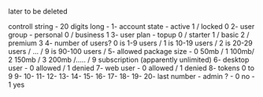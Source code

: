 later to be deleted

controll string - 20 digits long -
1- account state - active 1 / locked 0
2- user group - personal 0 / business 1
3- user plan - topup 0 / starter 1 / basic 2 / premium 3
4- number of users? 0 is 1-9 users / 1 is 10-19 users / 2 is 20-29 users / ... / 9 is 90-100 users /
5- allowed package size - 0 50mb / 1 100mb/ 2 150mb / 3 200mb /..... / 9 subscription (apparently unlimited)
6- desktop user - 0 allowed / 1 denied
7- web user - 0 allowed / 1 denied
8- tokens 0 to 9
9-
10-
11-
12-
13-
14-
15-
16-
17-
18-
19-
20- last number - admin ? - 0 no - 1 yes

